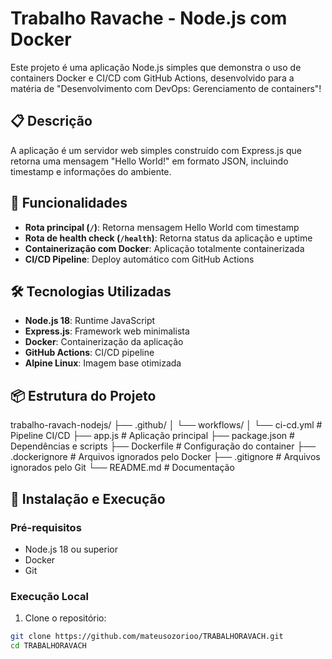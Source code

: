# Trabalho Ravache - Node.js com Docker

Este projeto é uma aplicação Node.js simples que demonstra o uso de containers Docker e CI/CD com GitHub Actions, desenvolvido para a matéria de "Desenvolvimento com DevOps: Gerenciamento de containers"!

## 📋 Descrição

A aplicação é um servidor web simples construído com Express.js que retorna uma mensagem "Hello World!" em formato JSON, incluindo timestamp e informações do ambiente.

## 🚀 Funcionalidades

- **Rota principal (`/`)**: Retorna mensagem Hello World com timestamp
- **Rota de health check (`/health`)**: Retorna status da aplicação e uptime
- **Containerização com Docker**: Aplicação totalmente containerizada
- **CI/CD Pipeline**: Deploy automático com GitHub Actions

## 🛠️ Tecnologias Utilizadas

- **Node.js 18**: Runtime JavaScript
- **Express.js**: Framework web minimalista
- **Docker**: Containerização da aplicação
- **GitHub Actions**: CI/CD pipeline
- **Alpine Linux**: Imagem base otimizada

## 📦 Estrutura do Projeto
trabalho-ravach-nodejs/
├── .github/
│   └── workflows/
│       └── ci-cd.yml          # Pipeline CI/CD
├── app.js                     # Aplicação principal
├── package.json               # Dependências e scripts
├── Dockerfile                 # Configuração do container
├── .dockerignore             # Arquivos ignorados pelo Docker
├── .gitignore                # Arquivos ignorados pelo Git
└── README.md                 # Documentação


## 🔧 Instalação e Execução

### Pré-requisitos

- Node.js 18 ou superior
- Docker
- Git

### Execução Local

1. Clone o repositório:
```bash
git clone https://github.com/mateusozorioo/TRABALHORAVACH.git
cd TRABALHORAVACH